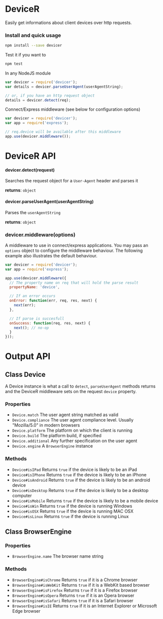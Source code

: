 # DeviceR

Easily get informations about client devices over http requests.

### Install and quick usage

```bash
npm install --save devicer
```

Test it if you want to
```bash
npm test
```

In any NodeJS module

```javascript
var devicer = require('devicer');
var details = devicer.parseUserAgent(userAgentString);

// or, if you have an http request object
details = devicer.detect(req);
```

Connect/Express middleware (see below for configuration options)
```javascript
var devicer = require('devicer');
var app = require('express');

// req.device will be available after this middleware
app.use(devicer.middleware());
```

# DeviceR API

#### devicer.detect(request)
Searches the request object for a ```User-Agent``` header and parses it

**returns**: ```object```


#### devicer.parseUserAgent(userAgentString)
Parses the ```userAgentString```

**returns**: ```object```

### devicer.middleware(options)
A middleware to use in connect/express applications.
You may pass an ```options``` object to configure the middleware behaviour.
The following example also illustrates the default behaviour.
```javascript
var devicer = require('devicer');
var app = require('express');

app.use(devicer.middleware({
  // The property name on req that will hold the parse result
  propertyName: 'device',

  // If an error occurs
  onError: function(err, req, res, next) {
    next(err);
  },

  // If parse is succesfull
  onSuccess: function(req, res, next) {
    next(); // no-op
  }
}));
```

# Output API

## Class Device
A Device instance is what a call to ```detect```, ```parseUserAgent``` methods returns and the DeviceR middleware sets on the request ```device``` property.

### Properties

- ```Device.match``` The user agent string matched as valid
- ```Device.compliance``` The user agent compliance level. Usually "Mozilla/5.0" in modern browsers
- ```Device.platform``` The platform on which the client is running
- ```Device.build``` The platform build, if specified
- ```Device.additional``` Any further specification on the user agent
- ```Device.engine``` A ```BrowserEngine``` instance

### Methods
- ```Device#isIPad``` Returns ```true``` if the device is likely to be an iPad
- ```Device#isIPhone``` Returns ```true``` if the device is likely to be an iPhone
- ```Device#isAndroid``` Returns ```true``` if the device is likely to be an android device
- ```Device#isDesktop``` Returns ```true``` if the device is likely to be a desktop computer
- ```Device#isMobile``` Returns ```true``` if the device is likely to be a mobile device
- ```Device#isWin``` Returns ```true``` if the device is running Windows
- ```Device#isOSX``` Returns ```true``` if the device is running MAC OSX
- ```Device#isLinux``` Returns ```true``` if the device is running Linux

## Class BrowserEngine

### Properties
- ```BrowserEngine.name``` The browser name string

### Methods
- ```BrowserEngine#isChrome``` Returns ```true``` if it is a Chrome browser
- ```BrowserEngine#isWebKit``` Returns ```true``` if it is a WebKit based browser
- ```BrowserEngine#isFirefox``` Returns ```true``` if it is a Firefox browser
- ```BrowserEngine#isOpera``` Returns ```true``` if it is an Opera browser
- ```BrowserEngine#isSafari``` Returns ```true``` if it is a Safari browser
- ```BrowserEngine#isIE``` Returns ```true``` if it is an Internet Explorer or Microsoft Edge browser
